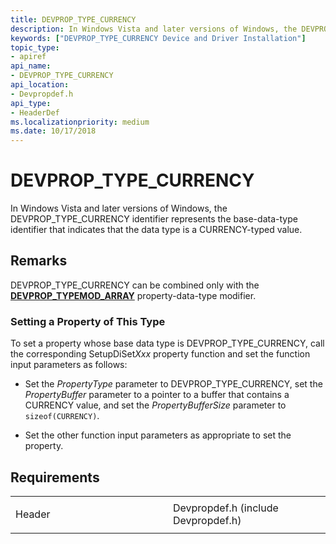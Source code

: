 ```yaml
---
title: DEVPROP_TYPE_CURRENCY
description: In Windows Vista and later versions of Windows, the DEVPROP_TYPE_CURRENCY identifier represents the base-data-type identifier that indicates that the data type is a CURRENCY-typed value.
keywords: ["DEVPROP_TYPE_CURRENCY Device and Driver Installation"]
topic_type:
- apiref
api_name:
- DEVPROP_TYPE_CURRENCY
api_location:
- Devpropdef.h
api_type:
- HeaderDef
ms.localizationpriority: medium
ms.date: 10/17/2018
---
```


# DEVPROP_TYPE_CURRENCY


In Windows Vista and later versions of Windows, the DEVPROP_TYPE_CURRENCY identifier represents the base-data-type identifier that indicates that the data type is a CURRENCY-typed value.

Remarks
-------

DEVPROP_TYPE_CURRENCY can be combined only with the [**DEVPROP_TYPEMOD_ARRAY**](devprop-typemod-array.md) property-data-type modifier.

### Setting a Property of This Type

To set a property whose base data type is DEVPROP_TYPE_CURRENCY, call the corresponding SetupDiSet*Xxx* property function and set the function input parameters as follows:

-   Set the *PropertyType* parameter to DEVPROP_TYPE_CURRENCY, set the *PropertyBuffer* parameter to a pointer to a buffer that contains a CURRENCY value, and set the *PropertyBufferSize* parameter to `sizeof(CURRENCY)`.

-   Set the other function input parameters as appropriate to set the property.

Requirements
------------

<table>
<colgroup>
<col width="50%" />
<col width="50%" />
</colgroup>
<tbody>
<tr class="odd">
<td align="left"><p>Header</p></td>
<td align="left">Devpropdef.h (include Devpropdef.h)</td>
</tr>
</tbody>
</table>

 

 





